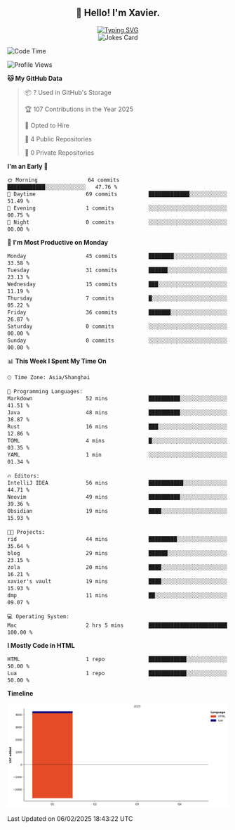 <h2 align="center">👋 Hello! I'm Xavier.</h2>

<!-- typing svg starts -->
<div align="center">
 <a href="https://git.io/typing-svg"><img src="https://readme-typing-svg.demolab.com?font=Fira+Code&size=16&pause=1000&color=FFFFFFF0&width=435&lines=Fear+is+temporary.+Regret+is+forever." alt="Typing SVG" /></a>
</div>
<!-- typing svg ends -->

<!-- jokes card -->
<div align="center">
 <img src="https://readme-jokes.vercel.app/api?hideBorder" alt="Jokes Card" />
</div>

<!--START_SECTION:waka-->
![Code Time](http://img.shields.io/badge/Code%20Time-219%20hrs%2028%20mins-blue)

![Profile Views](http://img.shields.io/badge/Profile%20Views-1-blue)

**🐱 My GitHub Data** 

> 📦 ? Used in GitHub's Storage 
 > 
> 🏆 107 Contributions in the Year 2025
 > 
> 💼 Opted to Hire
 > 
> 📜 4 Public Repositories 
 > 
> 🔑 0 Private Repositories 
 > 
**I'm an Early 🐤** 

```text
🌞 Morning                64 commits          ████████████░░░░░░░░░░░░░   47.76 % 
🌆 Daytime                69 commits          █████████████░░░░░░░░░░░░   51.49 % 
🌃 Evening                1 commits           ░░░░░░░░░░░░░░░░░░░░░░░░░   00.75 % 
🌙 Night                  0 commits           ░░░░░░░░░░░░░░░░░░░░░░░░░   00.00 % 
```
📅 **I'm Most Productive on Monday** 

```text
Monday                   45 commits          ████████░░░░░░░░░░░░░░░░░   33.58 % 
Tuesday                  31 commits          ██████░░░░░░░░░░░░░░░░░░░   23.13 % 
Wednesday                15 commits          ███░░░░░░░░░░░░░░░░░░░░░░   11.19 % 
Thursday                 7 commits           █░░░░░░░░░░░░░░░░░░░░░░░░   05.22 % 
Friday                   36 commits          ███████░░░░░░░░░░░░░░░░░░   26.87 % 
Saturday                 0 commits           ░░░░░░░░░░░░░░░░░░░░░░░░░   00.00 % 
Sunday                   0 commits           ░░░░░░░░░░░░░░░░░░░░░░░░░   00.00 % 
```


📊 **This Week I Spent My Time On** 

```text
🕑︎ Time Zone: Asia/Shanghai

💬 Programming Languages: 
Markdown                 52 mins             ██████████░░░░░░░░░░░░░░░   41.51 % 
Java                     48 mins             ██████████░░░░░░░░░░░░░░░   38.87 % 
Rust                     16 mins             ███░░░░░░░░░░░░░░░░░░░░░░   12.86 % 
TOML                     4 mins              █░░░░░░░░░░░░░░░░░░░░░░░░   03.35 % 
YAML                     1 min               ░░░░░░░░░░░░░░░░░░░░░░░░░   01.34 % 

🔥 Editors: 
IntelliJ IDEA            56 mins             ███████████░░░░░░░░░░░░░░   44.71 % 
Neovim                   49 mins             ██████████░░░░░░░░░░░░░░░   39.36 % 
Obsidian                 19 mins             ████░░░░░░░░░░░░░░░░░░░░░   15.93 % 

🐱‍💻 Projects: 
rid                      44 mins             █████████░░░░░░░░░░░░░░░░   35.64 % 
blog                     29 mins             ██████░░░░░░░░░░░░░░░░░░░   23.15 % 
zola                     20 mins             ████░░░░░░░░░░░░░░░░░░░░░   16.21 % 
xavier's vault           19 mins             ████░░░░░░░░░░░░░░░░░░░░░   15.93 % 
dmp                      11 mins             ██░░░░░░░░░░░░░░░░░░░░░░░   09.07 % 

💻 Operating System: 
Mac                      2 hrs 5 mins        █████████████████████████   100.00 % 
```

**I Mostly Code in HTML** 

```text
HTML                     1 repo              ████████████░░░░░░░░░░░░░   50.00 % 
Lua                      1 repo              ████████████░░░░░░░░░░░░░   50.00 % 
```



**Timeline**

![Lines of Code chart](https://raw.githubusercontent.com/xavier2code/xavier2code/main/assets/bar_graph.png)


 Last Updated on 06/02/2025 18:43:22 UTC
<!--END_SECTION:waka-->
